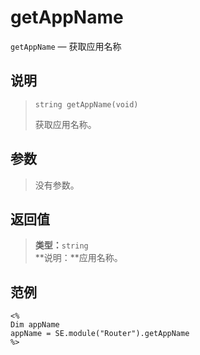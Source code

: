 getAppName
==========
`getAppName` &mdash; 获取应用名称

说明
----
>     string getAppName(void)
> 获取应用名称。

参数
----
> 没有参数。

返回值
------
> **类型：**`string`  
> **说明：**应用名称。

范例
----
>
    <%
    Dim appName
    appName = SE.module("Router").getAppName
    %>